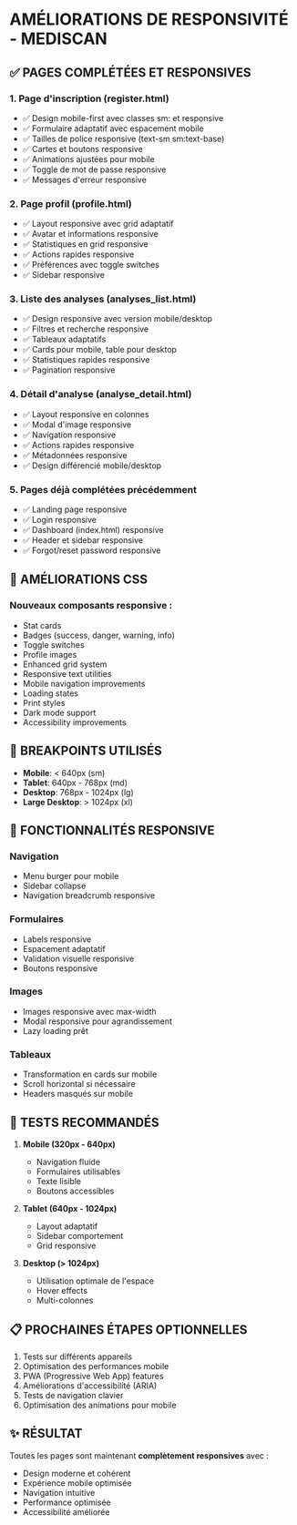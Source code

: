 # AMÉLIORATIONS DE RESPONSIVITÉ - MEDISCAN

## ✅ PAGES COMPLÉTÉES ET RESPONSIVES

### 1. Page d'inscription (register.html)
- ✅ Design mobile-first avec classes sm: et responsive
- ✅ Formulaire adaptatif avec espacement mobile
- ✅ Tailles de police responsive (text-sm sm:text-base)
- ✅ Cartes et boutons responsive
- ✅ Animations ajustées pour mobile
- ✅ Toggle de mot de passe responsive
- ✅ Messages d'erreur responsive

### 2. Page profil (profile.html) 
- ✅ Layout responsive avec grid adaptatif
- ✅ Avatar et informations responsive
- ✅ Statistiques en grid responsive
- ✅ Actions rapides responsive
- ✅ Préférences avec toggle switches
- ✅ Sidebar responsive

### 3. Liste des analyses (analyses_list.html)
- ✅ Design responsive avec version mobile/desktop
- ✅ Filtres et recherche responsive
- ✅ Tableaux adaptatifs 
- ✅ Cards pour mobile, table pour desktop
- ✅ Statistiques rapides responsive
- ✅ Pagination responsive

### 4. Détail d'analyse (analyse_detail.html)
- ✅ Layout responsive en colonnes
- ✅ Modal d'image responsive
- ✅ Navigation responsive
- ✅ Actions rapides responsive
- ✅ Métadonnées responsive
- ✅ Design différencié mobile/desktop

### 5. Pages déjà complétées précédemment
- ✅ Landing page responsive
- ✅ Login responsive  
- ✅ Dashboard (index.html) responsive
- ✅ Header et sidebar responsive
- ✅ Forgot/reset password responsive

## 🎨 AMÉLIORATIONS CSS

### Nouveaux composants responsive :
- Stat cards
- Badges (success, danger, warning, info)
- Toggle switches
- Profile images
- Enhanced grid system
- Responsive text utilities
- Mobile navigation improvements
- Loading states
- Print styles
- Dark mode support
- Accessibility improvements

## 📱 BREAKPOINTS UTILISÉS

- **Mobile**: < 640px (sm)
- **Tablet**: 640px - 768px (md) 
- **Desktop**: 768px - 1024px (lg)
- **Large Desktop**: > 1024px (xl)

## 🚀 FONCTIONNALITÉS RESPONSIVE

### Navigation
- Menu burger pour mobile
- Sidebar collapse
- Navigation breadcrumb responsive

### Formulaires
- Labels responsive
- Espacement adaptatif
- Validation visuelle responsive
- Boutons responsive

### Images
- Images responsive avec max-width
- Modal responsive pour agrandissement
- Lazy loading prêt

### Tableaux
- Transformation en cards sur mobile
- Scroll horizontal si nécessaire
- Headers masqués sur mobile

## 🎯 TESTS RECOMMANDÉS

1. **Mobile (320px - 640px)**
   - Navigation fluide
   - Formulaires utilisables
   - Texte lisible
   - Boutons accessibles

2. **Tablet (640px - 1024px)**
   - Layout adaptatif
   - Sidebar comportement
   - Grid responsive

3. **Desktop (> 1024px)**
   - Utilisation optimale de l'espace
   - Hover effects
   - Multi-colonnes

## 📋 PROCHAINES ÉTAPES OPTIONNELLES

1. Tests sur différents appareils
2. Optimisation des performances mobile
3. PWA (Progressive Web App) features
4. Améliorations d'accessibilité (ARIA)
5. Tests de navigation clavier
6. Optimisation des animations pour mobile

## ✨ RÉSULTAT

Toutes les pages sont maintenant **complètement responsives** avec :
- Design moderne et cohérent
- Expérience mobile optimisée
- Navigation intuitive
- Performance optimisée
- Accessibilité améliorée
